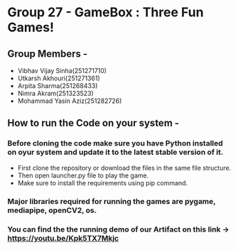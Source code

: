 # Group 27 - GameBox : Three Fun Games!
## Group Members - 
* Vibhav Vijay Sinha(251271710)     
* Utkarsh Akhouri(251271361) 
* Arpita Sharma(251268433)       
* Nimra Akram(251323523)
* Mohammad Yasin Aziz(251282726)

## How to run the Code on your system - 
### Before cloning the code make sure you have Python installed on oyur system and update it to the latest stable version of it.
* First clone the repository or download the files in the same file structure.
* Then open launcher.py file to play the game.
* Make sure to install the requirements using pip command. 

### Major libraries required for running the games are pygame, mediapipe, openCV2, os. 

### You can find the the running demo of our Artifact on this link -> https://youtu.be/Kpk5TX7Mkjc
